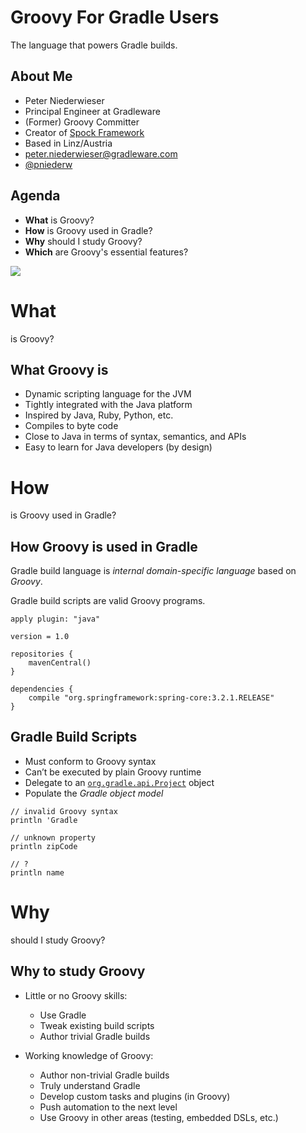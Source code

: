 # Groovy For Gradle Users

The language that powers Gradle builds.

## About Me

* Peter Niederwieser
* Principal Engineer at Gradleware
* (Former) Groovy Committer
* Creator of [Spock Framework](http://spockframework.org)
* Based in Linz/Austria
* <peter.niederwieser@gradleware.com>
* [@pniederw](https://twitter.com/pniederw)

## Agenda

* **What** is Groovy?
* **How** is Groovy used in Gradle?
* **Why** should I study Groovy?
* **Which** are Groovy's essential features?

<img src="img/Groovy-logo.svg" />

# What

is Groovy?

## What Groovy is

* Dynamic scripting language for the JVM
* Tightly integrated with the Java platform
* Inspired by Java, Ruby, Python, etc.
* Compiles to byte code
* Close to Java in terms of syntax, semantics, and APIs
* Easy to learn for Java developers (by design)

# How

is Groovy used in Gradle?

## How Groovy is used in Gradle

Gradle build language is *internal domain-specific language* based on *Groovy*.

Gradle build scripts are valid Groovy programs.

    apply plugin: "java"
    
    version = 1.0
    
    repositories {
        mavenCentral()
    }
    
    dependencies {
        compile "org.springframework:spring-core:3.2.1.RELEASE"
    }

## Gradle Build Scripts

* Must conform to Groovy syntax
* Can’t be executed by plain Groovy runtime
* Delegate to an [`org.gradle.api.Project`](http://www.gradle.org/docs/current/dsl/org.gradle.api.Project.html) object
* Populate the *Gradle object model*

<!-- -->

    // invalid Groovy syntax
    println 'Gradle

    // unknown property
    println zipCode

    // ?
    println name

# Why

should I study Groovy?

## Why to study Groovy

* Little or no Groovy skills:
    * Use Gradle
    * Tweak existing build scripts
    * Author trivial Gradle builds
    
* Working knowledge of Groovy:
    * Author non-trivial Gradle builds
    * Truly understand Gradle
    * Develop custom tasks and plugins (in Groovy)
    * Push automation to the next level
    * Use Groovy in other areas (testing, embedded DSLs, etc.)

